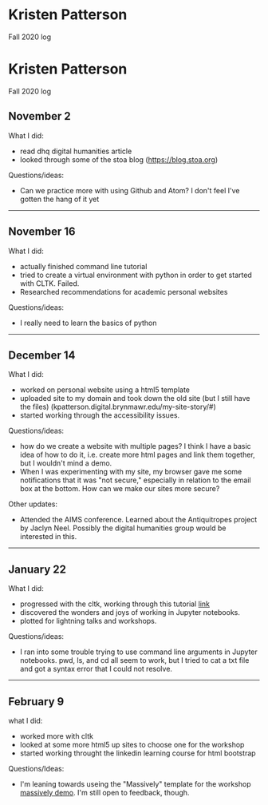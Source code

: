 # Kristen Patterson
Fall 2020 log

# Kristen Patterson
Fall 2020 log


## November 2

What I did:
- read dhq digital humanities article
- looked through some of the stoa blog (https://blog.stoa.org)

Questions/ideas:
- Can we practice more with using Github and Atom? I don't feel I've gotten the hang of it yet

---

## November 16

What I did:
- actually finished command line tutorial
- tried to create a virtual environment with python in order to get started with CLTK. Failed.
- Researched recommendations for academic personal websites

Questions/ideas:
- I really need to learn the basics of python

---

## December 14

What I did:
- worked on personal website using a html5 template
- uploaded site to my domain and took down the old site (but I still have the files) (kpatterson.digital.brynmawr.edu/my-site-story/#)
- started working through the accessibility issues.

Questions/ideas:
- how do we create a website with multiple pages? I think I have a basic idea of how to do it, i.e. create more html pages and link them together, but I wouldn't mind a demo.
- When I was experimenting with my site, my browser gave me some notifications that it was "not secure," especially in relation to the email box at the bottom. How can we make our sites more secure?

Other updates:
- Attended the AIMS conference. Learned about the Antiquitropes project by Jaclyn Neel. Possibly the digital humanities group would be interested in this. 

---

## January 22

What I did:
- progressed with the cltk, working through this tutorial [link](https://github.com/cltk/tutorials)
- discovered the wonders and joys of working in Jupyter notebooks.
- plotted for lightning talks and workshops.

Questions/ideas:
- I ran into some trouble trying to use command line arguments in Jupyter notebooks. pwd, ls, and cd all seem to work, but I tried to cat a txt file and got a syntax error that I could not resolve. 

---

## February 9

what I did:
- worked more with cltk 
- looked at some more html5 up sites to choose one for the workshop
- started working throught the linkedin learning course for html bootstrap

Questions/Ideas:
- I'm leaning towards useing the "Massively" template for the workshop [massively demo](https://html5up.net/massively). I'm still open to feedback, though. 
